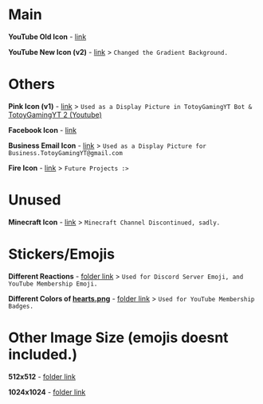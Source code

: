 
# Main
**YouTube Old Icon** - [link](https://raw.githubusercontent.com/totoygamingyt/icon/main/assets/YouTubeV1.png)

**YouTube New Icon (v2)** - [link](https://raw.githubusercontent.com/totoygamingyt/icon/main/assets/YouTubeV2.png) > `Changed the Gradient Background.`
# Others
**Pink Icon (v1)** - [link](https://raw.githubusercontent.com/totoygamingyt/icon/main/assets/PinkV1.png) > `Used as a Display Picture in TotoyGamingYT Bot &` [TotoyGamingYT 2 (Youtube)](https://www.youtube.com/channel/UCL3yHxS21aBEiLVAvtt_G_w)

**Facebook Icon** - [link](https://raw.githubusercontent.com/totoygamingyt/icon/main/assets/Facebook.png) 

**Business Email Icon** - [link](https://raw.githubusercontent.com/totoygamingyt/icon/main/assets/BusinessEmail.png) > `Used as a Display Picture for Business.TotoyGamingYT@gmail.com`

**Fire Icon** - [link](https://raw.githubusercontent.com/totoygamingyt/icon/main/assets/FireV1.png) > `Future Projects :>`

# Unused
**Minecraft Icon** - [link](https://raw.githubusercontent.com/totoygamingyt/icon/main/assets/Minecraft.png) > `Minecraft Channel Discontinued, sadly.` 
# Stickers/Emojis
**Different Reactions** - [folder link](https://github.com/totoygamingyt/icon/tree/main/emoji-assets) > `Used for Discord Server Emoji, and YouTube Membership Emoji.`

**Different Colors of [hearts.png](https://github.com/totoygamingyt/icon/blob/main/emoji-assets/hearts.png)** - [folder link](https://github.com/totoygamingyt/icon/tree/main/emoji-assets/hearts-colored) > `Used for YouTube Membership Badges.`

# Other Image Size (emojis doesnt included.)
**512x512** - [folder link](https://github.com/totoygamingyt/icon/tree/main/assets/512x512)

**1024x1024** - [folder link](https://github.com/totoygamingyt/icon/tree/main/assets/1024x1024)
